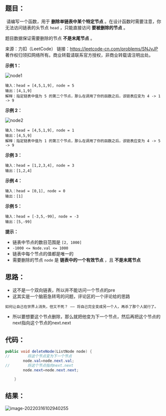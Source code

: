 ## 题目：

​	请编写一个函数，用于 **删除单链表中某个特定节点** 。在设计函数时需要注意，你无法访问链表的头节点 `head` ，只能直接访问 **要被删除的节点** 。

题目数据保证需要删除的节点 **不是末尾节点** 。



来源：力扣（LeetCode） 链接：https://leetcode-cn.com/problems/SNJvJP 著作权归领扣网络所有。商业转载请联系官方授权，非商业转载请注明出处。

<!--more-->

**示例 1：**

![node1](https://gitee.com/misteryliu/typora/raw/master/image/node1.jpg)

```
输入：head = [4,5,1,9], node = 5
输出：[4,1,9]
解释：指定链表中值为 5 的第二个节点，那么在调用了你的函数之后，该链表应变为 4 -> 1 -> 9
```

**示例 2：**

![node2](https://gitee.com/misteryliu/typora/raw/master/image/node2.jpg)

```
输入：head = [4,5,1,9], node = 1
输出：[4,5,9]
解释：指定链表中值为 1 的第三个节点，那么在调用了你的函数之后，该链表应变为 4 -> 5 -> 9
```

**示例 3：**

```
输入：head = [1,2,3,4], node = 3
输出：[1,2,4]
```

**示例 4：**

```
输入：head = [0,1], node = 0
输出：[1]
```

**示例 5：**

```
输入：head = [-3,5,-99], node = -3
输出：[5,-99]
```

**提示：**

- 链表中节点的数目范围是 `[2, 1000]`
- `-1000 <= Node.val <= 1000`
- 链表中每个节点的值都是唯一的
- 需要删除的节点 `node` 是 **链表中的一个有效节点** ，且 **不是末尾节点**

## 思路：

- 这不是一个双向链表，所以并不能访问一个节点的pre
- 这其实是一个脑筋急转弯的问题，评论区的一个评论给的思路

`如何让自己在世界上消失，但又不死？ —— 将自己完全变成另一个人，再杀了那个人就行了。`

- 所以要想要这个节点删除，那么就把他变为下一个节点，然后再把这个节点的next指向这个节点的next.next

## 代码：

```java
public void deleteNode(ListNode node) {
//        将这个节点变为下一个节点
        node.val=node.next.val;
//        将这个节点指向next.next
        node.next=node.next.next;

    }
```

## 结果：

![image-20220316102940255](https://gitee.com/misteryliu/typora/raw/master/image/image-20220316102940255.png)